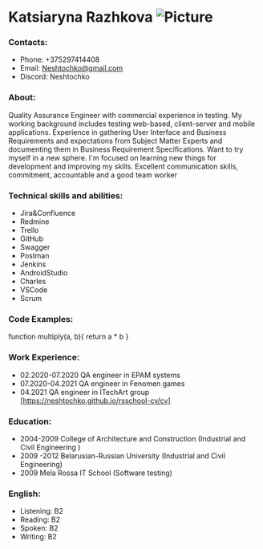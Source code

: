 # Katsiaryna Razhkova ![Picture](C:\Users\katsiaryna.razhkova\AppData\Local\npm-cache\_logs\2022-05-10T11_01_01_766Z-debug-0.logs)
### Contacts: 
* Phone: +375297414408
* Email: Neshtochko@gmail.com
* Discord: Neshtochko
### About:
Quality Assurance Engineer with commercial experience in testing. My working background includes testing web-based, client-server and mobile applications. Experience in gathering User Interface and Business Requirements and expectations from Subject Matter Experts and documenting them in Business Requirement Specifications. Want to try myself in a new sphere. I`m focused on learning new things for development and improving my skills. Excellent communication skills, commitment, accountable and a good team worker
### Technical skills and abilities:
* Jira&Confluence
* Redmine
* Trello
* GitHub
* Swagger
* Postman
* Jenkins
* AndroidStudio
* Charles
* VSCode
* Scrum
### Code Examples:
function multiply(a, b){
  return a * b
}
### Work Experience:
* 02.2020-07.2020 QA engineer in EPAM systems
* 07.2020-04.2021 QA engineer in Fenomen games
* 04.2021 QA engineer in ITechArt group
[https://neshtochko.github.io/rsschool-cv/cv]

### Education:
* 2004-2009 College of Architecture and Construction (Industrial and Civil Engineering )
* 2009 -2012 Belarusian-Russian University (Industrial and Civil Engineering)
* 2009  Mela Rossa IT School (Software testing)

### English:
* Listening: B2
* Reading: B2
* Spoken: B2
* Writing: B2